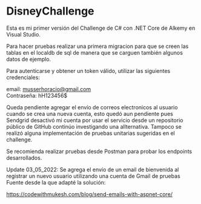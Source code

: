 # DisneyChallenge
Esta es mi primer versión del Challenge de C# con .NET Core de Alkemy en Visual Studio.

Para hacer pruebas realizar una primera migracion para que se creen las tablas en el localdb de sql de manera que se carguen también algunos datos de ejemplo.

Para autenticarse y obtener un token válido, utilizar las siguientes credenciales:

email: musserhoracio@gmail.com   
Contraseña: hH123456$

Queda pendiente agregar el envío de correos electronicos al usuario cuando se crea una nueva cuenta, esto quedó aun pendiente pues Sendgrid desactivó mi cuenta por usar el servicio desde un repositorio público de GitHub continúo investigando una allternativa. 
Tampoco se realizó alguna implementación de pruebas unitarias sugeridas en el challenge.

Se recomienda realizar pruebas desde Postman para probar los endpoints desarrollados.

Update 03_05_2022:
Se agrega el envío de un email de bienvenida al registrar un nuevo usuario utilizando una cuenta de Gmail de pruebas
Fuente desde la que adapté la solución:

https://codewithmukesh.com/blog/send-emails-with-aspnet-core/
